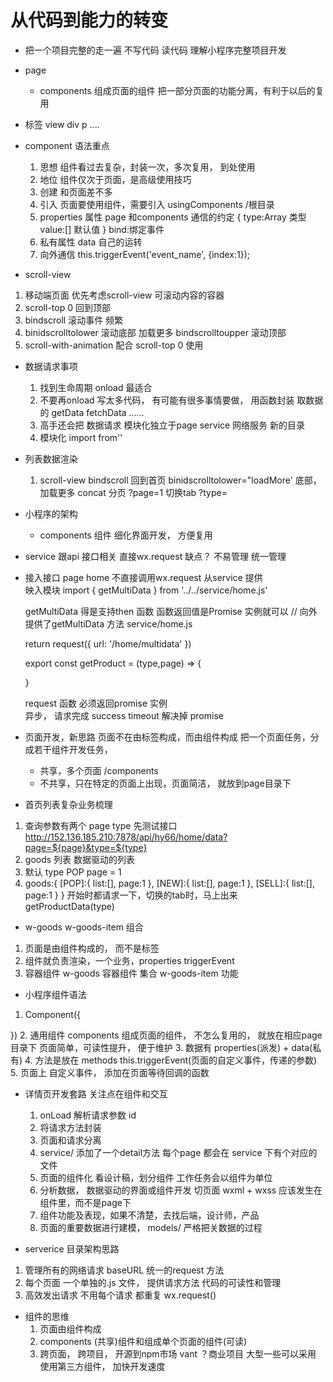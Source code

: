 # 从代码到能力的转变
- 把一个项目完整的走一遍
  不写代码  读代码 理解小程序完整项目开发

- page
   - components
   组成页面的组件
   把一部分页面的功能分离，有利于以后的复用
- 标签  view div p ....

- component 语法重点
  1. 思想
     组件看过去复杂，封装一次，多次复用， 到处使用
  2. 地位
     组件仅次于页面，是高级使用技巧
  3. 创建
     和页面差不多
  4. 引入
     页面要使用组件，需要引入 usingComponents  /根目录
  5. properties  属性
     page 和components 通信的约定
      {
        type:Array 类型
         value:[] 默认值
      }
       <w-tab-control title="" bind:/>
       bind:绑定事件
   6. 私有属性
       data  自己的运转
   7. 向外通信
       this.triggerEvent('event_name', {index:1});    
- scroll-view
 1. 移动端页面 优先考虑scroll-view
    可滚动内容的容器
 2. scroll-top 0
    回到顶部
 3. bindscroll
    滚动事件 频繁
 4. binidscrolltolower  滚动底部 加载更多
    bindscrolltoupper 滚动顶部
 5. scroll-with-animation 配合 scroll-top 0 使用


- 数据请求事项
  1. 找到生命周期
   onload 最适合
  2. 不要再onload 写太多代码， 有可能有很多事情要做， 用函数封装
     取数据的 getData fetchData ......
  3. 高手还会把 数据请求 模块化独立于page
     service 网络服务 新的目录
  4. 模块化 import  from''    

- 列表数据渲染
  1. scroll-view
     bindscroll  回到首页
     binidscrolltolower="loadMore' 底部，  加载更多
     concat  分页   ?page=1
     切换tab ?type=

- 小程序的架构
  - components 组件
    细化界面开发，  方便复用
- service 跟api 接口相关
   直接wx.request  缺点？ 不易管理
   统一管理

- 接入接口
  page  home 不直接调用wx.request 
  从service 提供  
  映入模块
  import {
    getMultiData
  } from '../../service/home.js'

  getMultiData  得是支持then  函数
  函数返回值是Promise 实例就可以
  // 向外提供了getMultiData 方法   service/home.js 
  <!-- return new Promise(() => {
    // network.js 会提供一个通用的 request 方法给我们

  }) -->
  return request({
    url: '/home/multidata'
  })

  export const getProduct = (type,page) => {

  }

  request 函数 必须返回promise 实例  
  异步， 请求完成 success timeout 解决掉 promise 




- 页面开发，新思路
  页面不在由标签构成，而由组件构成
  把一个页面任务，分成若干组件开发任务，
   - 共享，多个页面 /components
   - 不共享，只在特定的页面上出现，页面简洁， 就放到page目录下


- 首页列表复杂业务梳理
1. 查询参数有两个
   page
   type
   先测试接口
   http://152.136.185.210:7878/api/hy66/home/data?page=${page}&type=${type}
2. goods 列表
    数据驱动的列表
3. 默认 type POP page = 1
4. goods:{
  [POP]:{
    list:[],
    page:1
  },
   [NEW]:{
    list:[],
    page:1
  },
   [SELL]:{
    list:[],
    page:1
  }
}
开始时都请求一下，切换的tab时，马上出来
getProductData(type)

- w-goods  w-goods-item  组合
1. 页面是由组件构成的， 而不是标签
2. 组件就负责渲染，一个业务，properties  triggerEvent
3. 容器组件
   w-goods 容器组件  集合
   w-goods-item   功能

- 小程序组件语法
 1. Component({

 })
 2. 通用组件 components
   组成页面的组件， 不怎么复用的， 就放在相应page 目录下
   页面简单，可读性提升， 便于维护
 3. 数据有 properties(派发) + data(私有)
 4. 方法是放在 methods
    this.triggerEvent(页面的自定义事件，传递的参数)
 5. 页面上 <demo data={} bind:event="">
   自定义事件， 添加在页面等待回调的函数


- 详情页开发套路
关注点在组件和交互
  1. onLoad 解析请求参数 id
  2. 将请求方法封装
  3. 页面和请求分离
  4. service/
    添加了一个detail方法
    每个page 都会在 service 下有个对应的文件
  5. 页面的组件化
     看设计稿，划分组件
     工作任务会以组件为单位
  6. 分析数据， 数据驱动的界面或组件开发
    切页面 wxml + wxss 应该发生在组件里，而不是page下
  7. 组件功能及表现，如果不清楚，去找后端，设计师，产品
  8. 页面的重要数据进行建模， models/
    严格把关数据的过程


- serverice 目录架构思路
1. 管理所有的网络请求
  baseURL 统一的request 方法
2. 每个页面 一个单独的.js 文件， 提供请求方法
  代码的可读性和管理
3. 高效发出请求
   不用每个请求 都重复 wx.request()

- 组件的思维
  1. 页面由组件构成
  2. components (共享)组件和组成单个页面的组件(可读)
  3. 跨页面， 跨项目， 开源到npm市场
    vant ？商业项目 大型一些可以采用
    使用第三方组件， 加快开发速度


